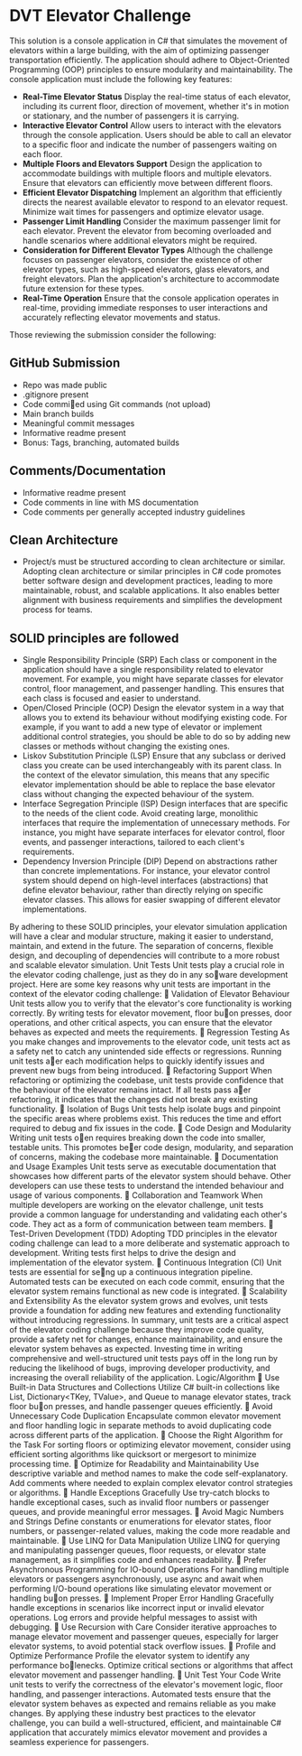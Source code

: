 # DVT Elevator Challenge

This solution is a console application in C# that simulates the movement of
elevators within a large building, with the aim of optimizing passenger transportation efficiently. The
application should adhere to Object-Oriented Programming (OOP) principles to ensure modularity
and maintainability.
The console application must include the following key features:

- **Real-Time Elevator Status**
    Display the real-time status of each elevator, including its current floor, direction of movement,
whether it's in motion or stationary, and the number of passengers it is carrying.
- **Interactive Elevator Control**
    Allow users to interact with the elevators through the console application. Users should be able
to call an elevator to a specific floor and indicate the number of passengers waiting on each floor.
- **Multiple Floors and Elevators Support**
Design the application to accommodate buildings with multiple floors and multiple elevators.
Ensure that elevators can efficiently move between different floors.
- **Efficient Elevator Dispatching**
Implement an algorithm that efficiently directs the nearest available elevator to respond to an
elevator request. Minimize wait times for passengers and optimize elevator usage.
- **Passenger Limit Handling**
Consider the maximum passenger limit for each elevator. Prevent the elevator from becoming
overloaded and handle scenarios where additional elevators might be required.
- **Consideration for Different Elevator Types**
Although the challenge focuses on passenger elevators, consider the existence of other elevator
types, such as high-speed elevators, glass elevators, and freight elevators. Plan the application's
architecture to accommodate future extension for these types.
- **Real-Time Operation**
Ensure that the console application operates in real-time, providing immediate responses to user
interactions and accurately reflecting elevator movements and status.

Those reviewing the submission consider the following:
## GitHub Submission
- Repo was made public
- .gitignore present
- Code commi􀆩ed using Git commands (not upload)
- Main branch builds
- Meaningful commit messages
- Informative readme present
- Bonus: Tags, branching, automated builds
## Comments/Documentation
- Informative readme present
- Code comments in line with MS documentation
- Code comments per generally accepted industry guidelines
## Clean Architecture
- Project/s must be structured according to clean architecture or similar. Adopting clean architecture
or similar principles in C# code promotes better software design and development practices, leading
to more maintainable, robust, and scalable applications. It also enables better alignment with
business requirements and simplifies the development process for teams.
## SOLID principles are followed
- Single Responsibility Principle (SRP)
Each class or component in the application should have a single responsibility related to elevator
movement. For example, you might have separate classes for elevator control, floor management,
and passenger handling. This ensures that each class is focused and easier to understand.
- Open/Closed Principle (OCP)
Design the elevator system in a way that allows you to extend its behaviour without modifying
existing code. For example, if you want to add a new type of elevator or implement additional
control strategies, you should be able to do so by adding new classes or methods without changing
the existing ones.
- Liskov Substitution Principle (LSP)
Ensure that any subclass or derived class you create can be used interchangeably with its parent
class. In the context of the elevator simulation, this means that any specific elevator implementation
should be able to replace the base elevator class without changing the expected behaviour of the
system.
- Interface Segregation Principle (ISP)
Design interfaces that are specific to the needs of the client code. Avoid creating large, monolithic
interfaces that require the implementation of unnecessary methods. For instance, you might have
separate interfaces for elevator control, floor events, and passenger interactions, tailored to each
client's requirements.
- Dependency Inversion Principle (DIP)
Depend on abstractions rather than concrete implementations. For instance, your elevator control
system should depend on high-level interfaces (abstractions) that define elevator behaviour, rather
than directly relying on specific elevator classes. This allows for easier swapping of different elevator
implementations.

By adhering to these SOLID principles, your elevator simulation application will have a clear and
modular structure, making it easier to understand, maintain, and extend in the future. The
separation of concerns, flexible design, and decoupling of dependencies will contribute to a more
robust and scalable elevator simulation.
Unit Tests
Unit tests play a crucial role in the elevator coding challenge, just as they do in any so􀅌ware
development project. Here are some key reasons why unit tests are important in the context of the
elevator coding challenge:
 Validation of Elevator Behaviour
Unit tests allow you to verify that the elevator's core functionality is working correctly. By
writing tests for elevator movement, floor bu􀆩on presses, door operations, and other critical
aspects, you can ensure that the elevator behaves as expected and meets the requirements.
 Regression Testing
As you make changes and improvements to the elevator code, unit tests act as a safety net to
catch any unintended side effects or regressions. Running unit tests a􀅌er each modification
helps to quickly identify issues and prevent new bugs from being introduced.
 Refactoring Support
When refactoring or optimizing the codebase, unit tests provide confidence that the
behaviour of the elevator remains intact. If all tests pass a􀅌er refactoring, it indicates that
the changes did not break any existing functionality.
 Isolation of Bugs
Unit tests help isolate bugs and pinpoint the specific areas where problems exist. This
reduces the time and effort required to debug and fix issues in the code.
 Code Design and Modularity
Writing unit tests o􀅌en requires breaking down the code into smaller, testable units. This
promotes be􀆩er code design, modularity, and separation of concerns, making the codebase
more maintainable.
 Documentation and Usage Examples
Unit tests serve as executable documentation that showcases how different parts of the
elevator system should behave. Other developers can use these tests to understand the
intended behaviour and usage of various components.
 Collaboration and Teamwork
When multiple developers are working on the elevator challenge, unit tests provide a
common language for understanding and validating each other's code. They act as a form of
communication between team members.
 Test-Driven Development (TDD)
Adopting TDD principles in the elevator coding challenge can lead to a more deliberate and
systematic approach to development. Writing tests first helps to drive the design and
implementation of the elevator system.
 Continuous Integration (CI)
Unit tests are essential for se􀆫ng up a continuous integration pipeline. Automated tests can
be executed on each code commit, ensuring that the elevator system remains functional as
new code is integrated.
 Scalability and Extensibility
As the elevator system grows and evolves, unit tests provide a foundation for adding new
features and extending functionality without introducing regressions.
In summary, unit tests are a critical aspect of the elevator coding challenge because they improve
code quality, provide a safety net for changes, enhance maintainability, and ensure the elevator
system behaves as expected. Investing time in writing comprehensive and well-structured unit tests
pays off in the long run by reducing the likelihood of bugs, improving developer productivity, and
increasing the overall reliability of the application.
Logic/Algorithm
 Use Built-in Data Structures and Collections
Utilize C# built-in collections like List<T>, Dictionary<TKey, TValue>, and Queue<T> to manage
elevator states, track floor bu􀆩on presses, and handle passenger queues efficiently.
 Avoid Unnecessary Code Duplication
Encapsulate common elevator movement and floor handling logic in separate methods to
avoid duplicating code across different parts of the application.
 Choose the Right Algorithm for the Task
For sorting floors or optimizing elevator movement, consider using efficient sorting
algorithms like quicksort or mergesort to minimize processing time.
 Optimize for Readability and Maintainability
Use descriptive variable and method names to make the code self-explanatory. Add
comments where needed to explain complex elevator control strategies or algorithms.
 Handle Exceptions Gracefully
Use try-catch blocks to handle exceptional cases, such as invalid floor numbers or passenger
queues, and provide meaningful error messages.
 Avoid Magic Numbers and Strings
Define constants or enumerations for elevator states, floor numbers, or passenger-related
values, making the code more readable and maintainable.
 Use LINQ for Data Manipulation
Utilize LINQ for querying and manipulating passenger queues, floor requests, or elevator
state management, as it simplifies code and enhances readability.
 Prefer Asynchronous Programming for IO-bound Operations
For handling multiple elevators or passengers asynchronously, use async and await when
performing I/O-bound operations like simulating elevator movement or handling bu􀆩on
presses.
 Implement Proper Error Handling
Gracefully handle exceptions in scenarios like incorrect input or invalid elevator operations.
Log errors and provide helpful messages to assist with debugging.
 Use Recursion with Care
Consider iterative approaches to manage elevator movement and passenger queues,
especially for larger elevator systems, to avoid potential stack overflow issues.
 Profile and Optimize Performance
Profile the elevator system to identify any performance bo􀆩lenecks. Optimize critical
sections or algorithms that affect elevator movement and passenger handling.
 Unit Test Your Code
Write unit tests to verify the correctness of the elevator's movement logic, floor handling,
and passenger interactions. Automated tests ensure that the elevator system behaves as
expected and remains reliable as you make changes.
By applying these industry best practices to the elevator challenge, you can build a well-structured,
efficient, and maintainable C# application that accurately mimics elevator movement and provides a
seamless experience for passengers.
